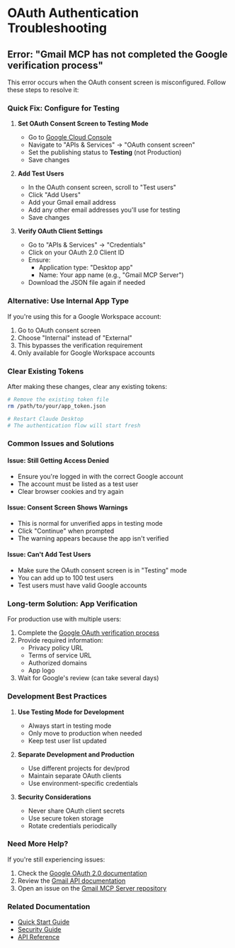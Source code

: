 # OAuth Authentication Troubleshooting

## Error: "Gmail MCP has not completed the Google verification process"

This error occurs when the OAuth consent screen is misconfigured. Follow these steps to resolve it:

### Quick Fix: Configure for Testing

1. **Set OAuth Consent Screen to Testing Mode**
   - Go to [Google Cloud Console](https://console.cloud.google.com/)
   - Navigate to "APIs & Services" → "OAuth consent screen"
   - Set the publishing status to **Testing** (not Production)
   - Save changes

2. **Add Test Users**
   - In the OAuth consent screen, scroll to "Test users"
   - Click "Add Users"
   - Add your Gmail email address
   - Add any other email addresses you'll use for testing
   - Save changes

3. **Verify OAuth Client Settings**
   - Go to "APIs & Services" → "Credentials"
   - Click on your OAuth 2.0 Client ID
   - Ensure:
     - Application type: "Desktop app"
     - Name: Your app name (e.g., "Gmail MCP Server")
   - Download the JSON file again if needed

### Alternative: Use Internal App Type

If you're using this for a Google Workspace account:

1. Go to OAuth consent screen
2. Choose "Internal" instead of "External"
3. This bypasses the verification requirement
4. Only available for Google Workspace accounts

### Clear Existing Tokens

After making these changes, clear any existing tokens:

```bash
# Remove the existing token file
rm /path/to/your/app_token.json

# Restart Claude Desktop
# The authentication flow will start fresh
```

### Common Issues and Solutions

#### Issue: Still Getting Access Denied
- Ensure you're logged in with the correct Google account
- The account must be listed as a test user
- Clear browser cookies and try again

#### Issue: Consent Screen Shows Warnings
- This is normal for unverified apps in testing mode
- Click "Continue" when prompted
- The warning appears because the app isn't verified

#### Issue: Can't Add Test Users
- Make sure the OAuth consent screen is in "Testing" mode
- You can add up to 100 test users
- Test users must have valid Google accounts

### Long-term Solution: App Verification

For production use with multiple users:

1. Complete the [Google OAuth verification process](https://support.google.com/cloud/answer/7454865)
2. Provide required information:
   - Privacy policy URL
   - Terms of service URL
   - Authorized domains
   - App logo
3. Wait for Google's review (can take several days)

### Development Best Practices

1. **Use Testing Mode for Development**
   - Always start in testing mode
   - Only move to production when needed
   - Keep test user list updated

2. **Separate Development and Production**
   - Use different projects for dev/prod
   - Maintain separate OAuth clients
   - Use environment-specific credentials

3. **Security Considerations**
   - Never share OAuth client secrets
   - Use secure token storage
   - Rotate credentials periodically

### Need More Help?

If you're still experiencing issues:

1. Check the [Google OAuth 2.0 documentation](https://developers.google.com/identity/protocols/oauth2)
2. Review the [Gmail API documentation](https://developers.google.com/gmail/api/guides)
3. Open an issue on the [Gmail MCP Server repository](https://github.com/yourusername/gmail-mcp-server/issues)

### Related Documentation

- [Quick Start Guide](QUICKSTART.md)
- [Security Guide](../SECURITY.md)
- [API Reference](API.md)
